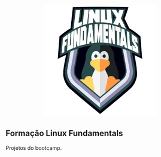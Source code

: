 
<p align="center"><a href="https://www.dio.me/bootcamp/formacao-linux-fundamentals" target="_blank"><img src="Imagens/d33ee9c3-8a34-4913-8bfa-d21bdc2109b0.webp" width="300" alt="Bootcamp Logo"></a></p>

<p align="center">
</p>

## Formação Linux Fundamentals

Projetos do bootcamp.